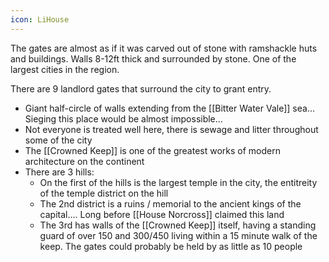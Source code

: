 ```yaml
---
icon: LiHouse
---
```

The gates are almost as if it was carved out of stone with ramshackle huts and buildings. Walls 8-12ft thick and surrounded by stone. One of the largest cities in the region.

There are 9 landlord gates that surround the city to grant entry.


- Giant half-circle of walls extending from the [[Bitter Water Vale]] sea... Sieging this place would be almost impossible...
- Not everyone is treated well here, there is sewage and litter throughout some of the city
- The [[Crowned Keep]] is one of the greatest works of modern architecture on the continent 
- There are 3 hills:
	- On the first of the hills is the largest temple in the city, the entitreity of the temple district on the hill
	- The 2nd district is a ruins / memorial to the ancient kings of the capital.... Long before [[House Norcross]] claimed this land
	- The 3rd has walls of the [[Crowned Keep]] itself, having a standing guard of over 150 and 300/450 living within a 15 minute walk of the keep. The gates could probably be held by as little as 10 people
